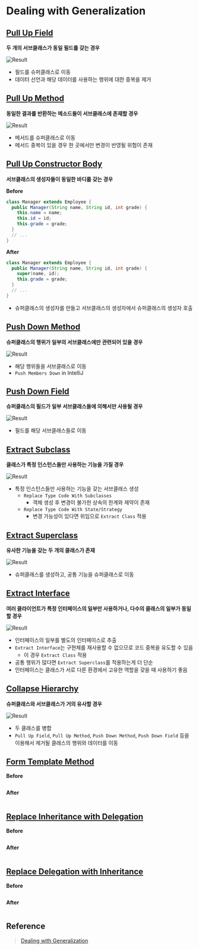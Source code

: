 # Dealing with Generalization

## [Pull Up Field](https://sourcemaking.com/refactoring/pull-up-field)

**두 개의 서브클래스가 동일 필드를 갖는 경우**

![Result](https://github.com/jihunparkme/blog/blob/main/img/11-seminar/refactoring/pull-up-field.png?raw=true 'Result')

- 필드를 슈퍼클래스로 이동
- 데이터 선언과 해당 데이터를 사용하는 행위에 대한 중복을 제거

## [Pull Up Method](https://sourcemaking.com/refactoring/pull-up-method)

**동일한 결과를 반환하는 메소드들이 서브클래스에 존재할 경우**

![Result](https://github.com/jihunparkme/blog/blob/main/img/11-seminar/refactoring/pull-up-method.png?raw=true 'Result')

- 메서드를 슈퍼클래스로 이동
- 메서드 중복이 있을 경우 한 곳에서만 변경이 반영될 위험이 존재

## [Pull Up Constructor Body](https://sourcemaking.com/refactoring/pull-up-constructor-body)

**서브클래스의 생성자들이 동일한 바디를 갖는 경우**

**Before**

```java
class Manager extends Employee {
  public Manager(String name, String id, int grade) {
    this.name = name;
    this.id = id;
    this.grade = grade;
  }
  // ...
}
```

**After**

```java
class Manager extends Employee {
  public Manager(String name, String id, int grade) {
    super(name, id);
    this.grade = grade;
  }
  // ...
}
```

- 슈퍼클래스의 생성자를 만들고 서브클래스의 생성자에서 슈퍼클래스의 생성자 호출

## [Push Down Method](https://sourcemaking.com/refactoring/push-down-method)

**슈퍼클래스의 행위가 일부의 서브클래스에만 관련되어 있을 경우**

![Result](https://github.com/jihunparkme/blog/blob/main/img/11-seminar/refactoring/push-down-method.png?raw=true 'Result')

- 해당 행위들을 서브클래스로 이동
- `Push Members Down` in IntelliJ

## [Push Down Field](https://sourcemaking.com/refactoring/push-down-field)

**슈퍼클래스의 필드가 일부 서브클래스들에 의해서만 사용될 경우**

![Result](https://github.com/jihunparkme/blog/blob/main/img/11-seminar/refactoring/push-down-field.png?raw=true 'Result')

- 필드를 해당 서브클래스들로 이동

## [Extract Subclass](https://sourcemaking.com/refactoring/extract-subclass)

**클래스가 특정 인스턴스들만 사용하는 기능을 가질 경우**

![Result](https://github.com/jihunparkme/blog/blob/main/img/11-seminar/refactoring/extract-subclass.png?raw=true 'Result')

- 특정 인스턴스들만 사용하는 기능을 갖는 서브클래스 생성
  - `Replace Type Code With Subclasses`
    - 객체 생성 후 변경이 불가헌 상속의 한계와 제약이 존재
  - `Replace Type Code With State/Strategy`
    - 변경 가능성이 있다면 위임으로 `Extract Class` 적용

## [Extract Superclass](https://sourcemaking.com/refactoring/extract-superclass)

**유사한 기능을 갖는 두 개의 클래스가 존재**

![Result](https://github.com/jihunparkme/blog/blob/main/img/11-seminar/refactoring/extract-superclass.png?raw=true 'Result')

- 슈퍼클래스를 생성하고, 공통 기능을 슈퍼클래스로 이동

## [Extract Interface](https://sourcemaking.com/refactoring/extract-interface)

**여러 클라이언트가 특정 인터페이스의 일부만 사용하거나, 다수의 클래스의 일부가 동일할 경우**

![Result](https://github.com/jihunparkme/blog/blob/main/img/11-seminar/refactoring/extract-interface.png?raw=true 'Result')

- 인터페이스의 일부를 별도의 인터페이스로 추출
- `Extract Interface`는 구현체를 재사용할 수 없으므로 코드 중복을 유도할 수 있음
  - 이 경우 `Extract Class` 적용
- 공통 행위가 많다면 `Extract Superclass`를 적용하는게 더 단순
- 인터페이스는 클래스가 서로 다른 환경에서 고유한 역할을 갖을 때 사용하기 좋음

## [Collapse Hierarchy](https://sourcemaking.com/refactoring/collapse-hierarchy)

**슈퍼클래스와 서브클래스가 거의 유사할 경우**

![Result](https://github.com/jihunparkme/blog/blob/main/img/11-seminar/refactoring/collapse-hierarchy.png?raw=true 'Result')

- 두 클래스를 병합
- `Pull Up Field`, `Pull Up Method`, `Push Down Method`, `Push Down Field` 등을 이용해서 제거될 클래스의 행위와 데이터를 이동

## [Form Template Method](https://sourcemaking.com/refactoring/form-template-method)

**Before**

```java
```

**After**

```java
```

## [Replace Inheritance with Delegation](https://sourcemaking.com/refactoring/replace-inheritance-with-delegation)

**Before**

```java
```

**After**

```java
```

## [Replace Delegation with Inheritance](https://sourcemaking.com/refactoring/replace-delegation-with-inheritance)

**Before**

```java
```

**After**

```java
```

## Reference

> [Dealing with Generalization](https://github.com/jihunparkme/lecture-material/blob/master/seminar/ch11_dealing_with_generalizatio.pdf)